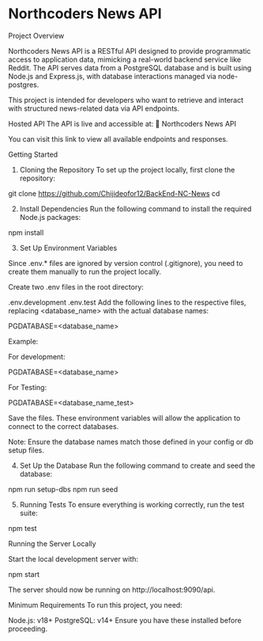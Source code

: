 # Northcoders News API

Project Overview

Northcoders News API is a RESTful API designed to provide programmatic access to application data, mimicking a real-world backend service like Reddit. The API serves data from a PostgreSQL database and is built using Node.js and Express.js, with database interactions managed via node-postgres.

This project is intended for developers who want to retrieve and interact with structured news-related data via API endpoints.

Hosted API
The API is live and accessible at:
🔗 Northcoders News API

You can visit this link to view all available endpoints and responses.


Getting Started
1. Cloning the Repository
To set up the project locally, first clone the repository:

git clone https://github.com/Chijideofor12/BackEnd-NC-News
cd <your-repo-name>


2. Install Dependencies
Run the following command to install the required Node.js packages:

npm install

 3. Set Up Environment Variables

Since .env.* files are ignored by version control (.gitignore), you need to create them manually to run the project locally.

Create two .env files in the root directory:

.env.development
.env.test
Add the following lines to the respective files, replacing <database_name> with the actual database names:

PGDATABASE=<database_name>

Example:

For development:

PGDATABASE=<database_name>

For Testing:

PGDATABASE=<database_name_test>

Save the files. These environment variables will allow the application to connect to the correct databases.

Note: Ensure the database names match those defined in your config or db setup files.

4. Set Up the Database
Run the following command to create and seed the database:

npm run setup-dbs
npm run seed

5. Running Tests
To ensure everything is working correctly, run the test suite:

npm test

Running the Server Locally

Start the local development server with:

npm start

The server should now be running on http://localhost:9090/api.


Minimum Requirements
To run this project, you need:

Node.js: v18+
PostgreSQL: v14+
Ensure you have these installed before proceeding.

